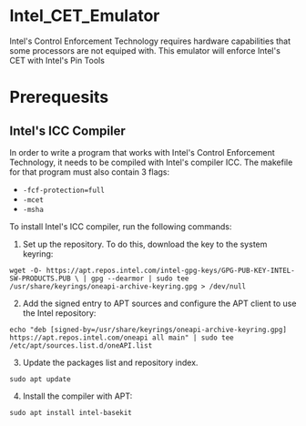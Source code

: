 # Intel_CET_Emulator

Intel's Control Enforcement Technology requires hardware capabilities that some processors are not equiped with. This emulator will enforce Intel's CET with Intel's Pin Tools

# Prerequesits
## Intel's ICC Compiler

In order to write a program that works with Intel's Control Enforcement Technology, it needs to be compiled with Intel's compiler ICC. The makefile for that program must also contain 3 flags:
* `-fcf-protection=full`
* `-mcet`
* `-msha`

To install Intel's ICC compiler, run the following commands:
 1. Set up the repository. To do this, download the key to the system keyring: 
 ```
 wget -O- https://apt.repos.intel.com/intel-gpg-keys/GPG-PUB-KEY-INTEL-SW-PRODUCTS.PUB \ | gpg --dearmor | sudo tee /usr/share/keyrings/oneapi-archive-keyring.gpg > /dev/null
 ```

 2. Add the signed entry to APT sources and configure the APT client to use the Intel repository: 
 ```
 echo "deb [signed-by=/usr/share/keyrings/oneapi-archive-keyring.gpg] https://apt.repos.intel.com/oneapi all main" | sudo tee /etc/apt/sources.list.d/oneAPI.list
 ```

 3. Update the packages list and repository index. 
 ```
 sudo apt update
 ```

 4. Install the compiler with APT:
 ```
 sudo apt install intel-basekit
 ```